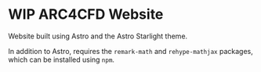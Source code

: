 # WIP ARC4CFD Website

Website built using Astro and the Astro Starlight theme.

In addition to Astro, requires the `remark-math` and `rehype-mathjax` packages, which can be installed using `npm`.